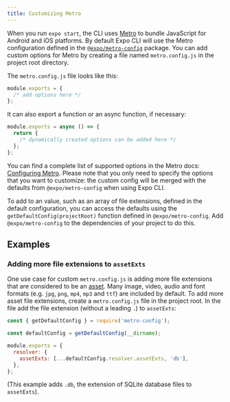 ```yaml
---
title: Customizing Metro
---
```


When you run `expo start`, the CLI uses [Metro](https://facebook.github.io/metro/) to bundle JavaScript for Android and iOS platforms. By default Expo CLI will use the Metro configuration defined in the [`@expo/metro-config`](https://github.com/expo/expo-cli/tree/master/packages/metro-config) package. You can add custom options for Metro by creating a file named `metro.config.js` in the project root directory.

The `metro.config.js` file looks like this:

```js
module.exports = {
  /* add options here */
};
```

It can also export a function or an async function, if necessary:

```js
module.exports = async () => {
  return {
    /* dynamically created options can be added here */
  };
};
```

You can find a complete list of supported options in the Metro docs: [Configuring Metro](https://facebook.github.io/metro/docs/configuration). Please note that you only need to specify the options that you want to customize: the custom config will be merged with the defaults from `@expo/metro-config` when using Expo CLI.

To add to an value, such as an array of file extensions, defined in the default configuration, you can access the defaults using the `getDefaultConfig(projectRoot)` function defined in `@expo/metro-config`. Add `@expo/metro-config` to the dependencies of your project to do this.

## Examples

### Adding more file extensions to `assetExts`

One use case for custom `metro.config.js` is adding more file extensions that are considered to be an [asset](assets/). Many image, video, audio and font formats (e.g. `jpg`, `png`, `mp4`, `mp3` and `ttf`) are included by default. To add more asset file extensions, create a `metro.config.js` file in the project root. In the file add the file extension (without a leading `.`) to `assetExts`:

```js
const { getDefaultConfig } = require('metro-config');

const defaultConfig = getDefaultConfig(__dirname);

module.exports = {
  resolver: {
    assetExts: [...defaultConfig.resolver.assetExts, 'db'],
  },
};
```

(This example adds `.db`, the extension of SQLite database files to `assetExts`).
